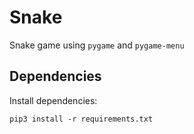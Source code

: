 # Snake
Snake game using `pygame` and `pygame-menu`
## Dependencies
Install dependencies:
```
pip3 install -r requirements.txt
```
